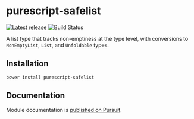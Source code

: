 # purescript-safelist

[![Latest release](http://img.shields.io/github/release/garyb/purescript-safelist.svg)](https://github.com/garyb/purescript-safelist/releases)
![Build Status](https://github.com/garyb/purescript-safelist/actions/workflows/ci.yml/badge.svg)

A list type that tracks non-emptiness at the type level, with conversions to `NonEmptyList`, `List`, and `Unfoldable` types.

## Installation

```
bower install purescript-safelist
```

## Documentation

Module documentation is [published on Pursuit](http://pursuit.purescript.org/packages/purescript-safelist).
